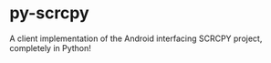 # py-scrcpy
A client implementation of the Android interfacing SCRCPY project, completely in Python!
